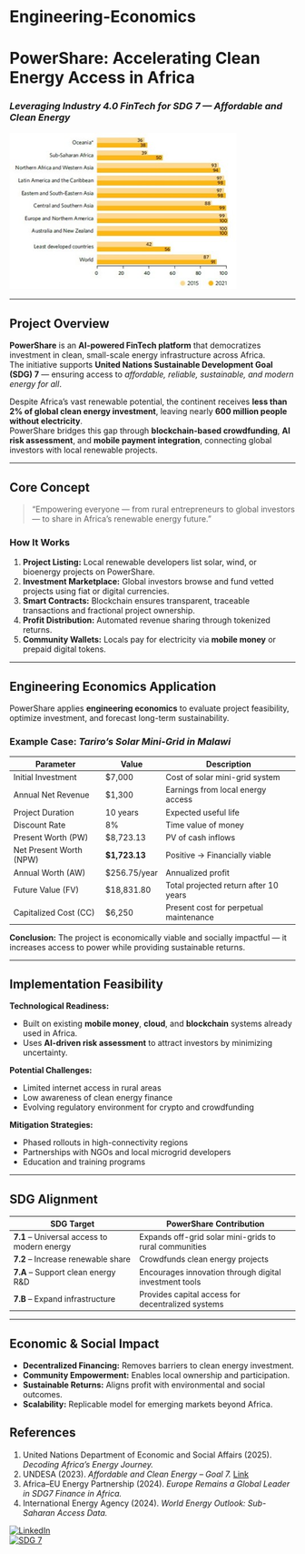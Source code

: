# Engineering-Economics
# PowerShare: Accelerating Clean Energy Access in Africa  
### *Leveraging Industry 4.0 FinTech for SDG 7 — Affordable and Clean Energy*

<img src='Access to electricity.jpg' width=400> 

---

## Project Overview  

**PowerShare** is an **AI-powered FinTech platform** that democratizes investment in clean, small-scale energy infrastructure across Africa.  
The initiative supports **United Nations Sustainable Development Goal (SDG) 7** — ensuring access to *affordable, reliable, sustainable, and modern energy for all*.

Despite Africa’s vast renewable potential, the continent receives **less than 2% of global clean energy investment**, leaving nearly **600 million people without electricity**.  
PowerShare bridges this gap through **blockchain-based crowdfunding**, **AI risk assessment**, and **mobile payment integration**, connecting global investors with local renewable projects.

---

## Core Concept  

> “Empowering everyone — from rural entrepreneurs to global investors — to share in Africa’s renewable energy future.”

### How It Works  
1. **Project Listing:** Local renewable developers list solar, wind, or bioenergy projects on PowerShare.  
2. **Investment Marketplace:** Global investors browse and fund vetted projects using fiat or digital currencies.  
3. **Smart Contracts:** Blockchain ensures transparent, traceable transactions and fractional project ownership.  
4. **Profit Distribution:** Automated revenue sharing through tokenized returns.  
5. **Community Wallets:** Locals pay for electricity via **mobile money** or prepaid digital tokens.  

---

## Engineering Economics Application  

PowerShare applies **engineering economics** to evaluate project feasibility, optimize investment, and forecast long-term sustainability.  

### Example Case: *Tariro’s Solar Mini-Grid in Malawi*  

| Parameter | Value | Description |
|------------|--------|-------------|
| Initial Investment | \$7,000 | Cost of solar mini-grid system |
| Annual Net Revenue | \$1,300 | Earnings from local energy access |
| Project Duration | 10 years | Expected useful life |
| Discount Rate | 8% | Time value of money |
| Present Worth (PW) | \$8,723.13 | PV of cash inflows |
| Net Present Worth (NPW) | **\$1,723.13** | Positive → Financially viable |
| Annual Worth (AW) | \$256.75/year | Annualized profit |
| Future Value (FV) | \$18,831.80 | Total projected return after 10 years |
| Capitalized Cost (CC) | \$6,250 | Present cost for perpetual maintenance |

**Conclusion:** The project is economically viable and socially impactful — it increases access to power while providing sustainable returns.

---

## Implementation Feasibility  

**Technological Readiness:**  
- Built on existing **mobile money**, **cloud**, and **blockchain** systems already used in Africa.  
- Uses **AI-driven risk assessment** to attract investors by minimizing uncertainty.  

**Potential Challenges:**  
- Limited internet access in rural areas  
- Low awareness of clean energy finance  
- Evolving regulatory environment for crypto and crowdfunding  

**Mitigation Strategies:**  
- Phased rollouts in high-connectivity regions  
- Partnerships with NGOs and local microgrid developers  
- Education and training programs  

---

## SDG Alignment  

| SDG Target | PowerShare Contribution |
|-------------|------------------------|
| **7.1** – Universal access to modern energy | Expands off-grid solar mini-grids to rural communities |
| **7.2** – Increase renewable share | Crowdfunds clean energy projects |
| **7.A** – Support clean energy R&D | Encourages innovation through digital investment tools |
| **7.B** – Expand infrastructure | Provides capital access for decentralized systems |

---

## Economic & Social Impact  

- **Decentralized Financing:** Removes barriers to clean energy investment.  
- **Community Empowerment:** Enables local ownership and participation.  
- **Sustainable Returns:** Aligns profit with environmental and social outcomes.  
- **Scalability:** Replicable model for emerging markets beyond Africa.  


## References  
1. United Nations Department of Economic and Social Affairs (2025). *Decoding Africa’s Energy Journey.*  
2. UNDESA (2023). *Affordable and Clean Energy – Goal 7.* [Link](https://sdgs.un.org/goals/goal7)  
3. Africa–EU Energy Partnership (2024). *Europe Remains a Global Leader in SDG7 Finance in Africa.*  
4. International Energy Agency (2024). *World Energy Outlook: Sub-Saharan Access Data.*  




[![LinkedIn](https://img.shields.io/badge/LinkedIn-Tapiwa%20Zvomuya-blue?style=for-the-badge&logo=linkedin&logoColor=white)](https://www.linkedin.com/in/tapiwazvomuya/)  
[![SDG 7](https://img.shields.io/badge/SDG%207-Clean%20Energy%20Innovation-green?style=for-the-badge&logo=united-nations)](https://sdgs.un.org/goals/goal7)
